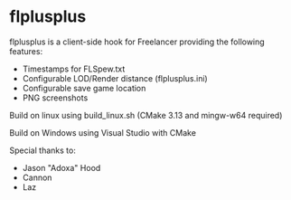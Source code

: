 # flplusplus

flplusplus is a client-side hook for Freelancer providing the following features:

- Timestamps for FLSpew.txt
- Configurable LOD/Render distance (flplusplus.ini)
- Configurable save game location
- PNG screenshots

Build on linux using build_linux.sh (CMake 3.13 and mingw-w64 required)

Build on Windows using Visual Studio with CMake


Special thanks to:
- Jason "Adoxa" Hood
- Cannon
- Laz
